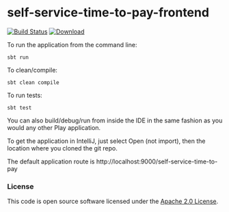 
# self-service-time-to-pay-frontend

[![Build Status](https://travis-ci.org/hmrc/self-service-time-to-pay-frontend.svg?branch=master)](https://travis-ci.org/hmrc/self-service-time-to-pay-frontend) [ ![Download](https://api.bintray.com/packages/hmrc/releases/self-service-time-to-pay-frontend/images/download.svg) ](https://bintray.com/hmrc/releases/self-service-time-to-pay-frontend/_latestVersion)

To run the application from the command line:

`sbt run`

To clean/compile:

`sbt clean compile`

To run tests:

`sbt test`

You can also build/debug/run from inside the IDE in the same fashion as you would any other Play application.

To get the application in IntelliJ, just select Open (not import), then the location where you cloned the git repo.

The default application route is http://localhost:9000/self-service-time-to-pay

### License

This code is open source software licensed under the [Apache 2.0 License](https://www.apache.org/licenses/LICENSE-2.0.html).
    